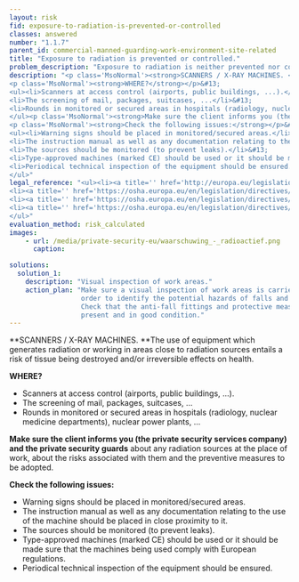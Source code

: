 ```yaml
---
layout: risk
fid: exposure-to-radiation-is-prevented-or-controlled
classes: answered
number: "1.1.7"
parent_id: commercial-manned-guarding-work-environment-site-related
title: "Exposure to radiation is prevented or controlled."
problem_description: "Exposure to radiation is neither prevented nor controlled."
description: "<p class='MsoNormal'><strong>SCANNERS / X-RAY MACHINES. </strong>The use of equipment which generates radiation or working in areas close to radiation sources entails a risk of tissue being destroyed and/or irreversible effects on health.</p>&#13;
<p class='MsoNormal'><strong>WHERE?</strong></p>&#13;
<ul><li>Scanners at access control (airports, public buildings, ...).</li>&#13;
<li>The screening of mail, packages, suitcases, ...</li>&#13;
<li>Rounds in monitored or secured areas in hospitals (radiology, nuclear medicine departments), nuclear power plants, ...</li>&#13;
</ul><p class='MsoNormal'><strong>Make sure the client informs you (the private security services company) and the private security guards</strong> about any radiation sources at the place of work, about the risks associated with them and the preventive measures to be adopted.</p>&#13;
<p class='MsoNormal'><strong>Check the following issues:</strong></p>&#13;
<ul><li>Warning signs should be placed in monitored/secured areas.</li>&#13;
<li>The instruction manual as well as any documentation relating to the use of the machine should be placed in close proximity to it.</li>&#13;
<li>The sources should be monitored (to prevent leaks).</li>&#13;
<li>Type-approved machines (marked CE) should be used or it should be made sure that the machines being used comply with European regulations.</li>&#13;
<li>Periodical technical inspection of the equipment should be ensured.</li>&#13;
</ul>"
legal_reference: "<ul><li><a title='' href='http://europa.eu/legislation_summaries/employment_and_social_policy/health_hygiene_safety_at_work/c11113_en.htm' rel='nofollow' target='_blank'>89/391/CEE Implementing measures to improve the health and safety of workers (framework directive).</a></li>&#13;
<li><a title='' href='https://osha.europa.eu/en/legislation/directives/workplaces-equipment-signs-personal-protective-equipment/osh-directives/2' rel='nofollow' target='_blank'>89/654/EEC Directive on the minimum safety and health requirements for the workplace</a>.</li>&#13;
<li><a title='' href='https://osha.europa.eu/en/legislation/directives/exposure-to-physical-hazards/osh-directives/73' rel='nofollow' target='_blank'>96/29/Euratom Directive on ionizing radiation.</a></li>&#13;
<li><a title='' href='https://osha.europa.eu/en/legislation/directives/exposure-to-physical-hazards/osh-directives/directive-2004-40-ec-of-the-european-parliament-and-of-the-council' rel='nofollow' target='_blank'>2004/40/EC Directive on electromagnetic fields and waves.</a></li>&#13;
</ul>"
evaluation_method: risk_calculated
images:
    - url: /media/private-security-eu/waarschuwing_-_radioactief.png
      caption: 

solutions:
  solution_1:
    description: "Visual inspection of work areas."
    action_plan: "Make sure a visual inspection of work areas is carried out in
                  order to identify the potential hazards of falls and slips.
                  Check that the anti-fall fittings and protective measures are
                  present and in good condition."
---
```

**SCANNERS / X-RAY MACHINES. **The use of equipment which generates radiation or working in areas close to radiation sources entails a risk of tissue being destroyed and/or irreversible effects on health.

**WHERE?**

  * Scanners at access control (airports, public buildings, ...).
  * The screening of mail, packages, suitcases, ...
  * Rounds in monitored or secured areas in hospitals (radiology, nuclear medicine departments), nuclear power plants, ...

**Make sure the client informs you (the private security services company) and the private security guards** about any radiation sources at the place of work, about the risks associated with them and the preventive measures to be adopted.

**Check the following issues:**

  * Warning signs should be placed in monitored/secured areas.
  * The instruction manual as well as any documentation relating to the use of the machine should be placed in close proximity to it.
  * The sources should be monitored (to prevent leaks).
  * Type-approved machines (marked CE) should be used or it should be made sure that the machines being used comply with European regulations.
  * Periodical technical inspection of the equipment should be ensured.


